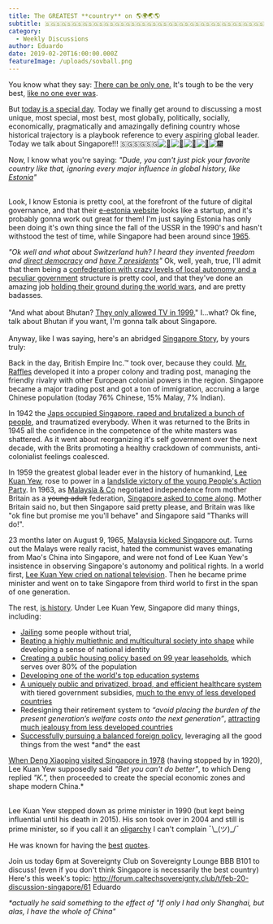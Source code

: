 ```yaml
---
title: The GREATEST **country** on 🌎🌍🌏🌎
subtitle: 🇸🇬🇸🇬🇸🇬🇸🇬🇸🇬🇸🇬🇸🇬🇸🇬🇸🇬🇸🇬🇸🇬🇸🇬🇸🇬🇸🇬🇸🇬🇸🇬🇸🇬🇸🇬🇸🇬🇸🇬🇸🇬
category:
  - Weekly Discussions
author: Eduardo
date: 2019-02-20T16:00:00.000Z
featureImage: /uploads/sovball.png
---
```

You know what they say: [There can be only one.](https://www.youtube.com/watch?v=sqcLjcSloXs) It's tough to be the very best, [like no one ever was](https://www.youtube.com/watch?v=JuYeHPFR3f0).



But [today is a special day](https://www.youtube.com/watch?v=lYYYkQJ7JXE). Today we finally get around to discussing a most unique, most special, most best, most globally, politically, socially, economically, pragmatically and amazingally defining country whose historical trajectory is a playbook reference to every aspiring global leader. Today we talk about Singapore!!! 🇸🇬🇸🇬🇸🇬[![🎉](https://mail.google.com/mail/e/1f389)](https://emojipedia.org/party-popper/)[![🎉](https://mail.google.com/mail/e/1f389)![🎈](https://mail.google.com/mail/e/1f388)![🎇](https://mail.google.com/mail/e/1f387)![🎆](https://mail.google.com/mail/e/1f386)](https://emojipedia.org/party-popper/)[](https://emojipedia.org/party-popper/)



Now, I know what you're saying: *"Dude, you can't just pick your favorite country like that, ignoring every major influence in global history, like [Estonia](https://www.britannica.com/place/Estonia)"*

\
Look, I know Estonia is pretty cool, at the forefront of the future of digital governance, and that their [e-estonia website](https://e-estonia.com/) looks like a startup, and it's probably gonna work out great for them! I'm just saying Estonia has only been doing it's own thing since the fall of the USSR in the 1990's and hasn't withstood the test of time, while Singapore had been around since [1965](https://www.economist.com/the-economist-explains/2015/03/22/how-singapore-gained-its-independence).



*"Ok well and what about Switzerland huh? I heard they invented freedom and [direct democracy](https://www.weforum.org/agenda/2017/07/switzerland-direct-democracy-explained/) and [have 7 presidents](https://www.britannica.com/place/Estonia)"* Ok, well, yeah, true, I'll admit that them being a [confederation with crazy levels of local autonomy and a peculiar government](https://www.thelocal.ch/20170403/ten-things-you-need-to-know-about-the-swiss-political-system) structure is pretty cool, and that they've done an amazing job [holding their ground during the world wars](https://en.wikipedia.org/wiki/Switzerland_during_the_World_Wars), and are pretty badasses.\
\
"And what about Bhutan? [They only allowed TV in 1999.](https://www.bbc.com/news/world-asia-36041907')" I...what? Ok fine, talk about Bhutan if you want, I'm gonna talk about Singapore.\
\
Anyway, like I was saying, here's an abridged [Singapore Story](https://www.amazon.com/Singapore-Story-Memoirs-Lee-Kuan/dp/0130208035), by yours truly:



Back in the day, British Empire Inc.™ took over, because they could. [Mr. Raffles](https://en.wikipedia.org/wiki/Stamford_Raffles) developed it into a proper colony and trading post, managing the friendly rivalry with other European colonial powers in the region. Singapore became a major trading post and got a ton of immigration, accruing a large Chinese population (today 76% Chinese, 15% Malay, 7% Indian).



In 1942 the [Japs occupied Singapore, raped and brutalized a bunch of people](https://www.quora.com/What-was-it-like-to-live-through-the-Japanese-occupation-in-Singapore), and traumatized everybody. When it was returned to the Brits in 1945 all the confidence in the competence of the white masters was shattered. As it went about reorganizing it's self government over the next decade, with the Brits promoting a healthy crackdown of communists, anti-colonialist feelings coalesced.



In 1959 the greatest global leader ever in the history of humankind, [Lee Kuan Yew,](https://en.wikipedia.org/wiki/Lee_Kuan_Yew) rose to power in a [landslide victory of the young People's Action Party](http://eresources.nlb.gov.sg/newspapers/Digitised/Article/straitstimes19590531-1.2.2). In 1963, as [Malaysia & Co](https://en.wikipedia.org/wiki/Federation_of_Malaya) negotiated independence from mother Britain as a ~~young adult~~ federation, [Singapore asked to come along](https://en.wikipedia.org/wiki/Singapore_in_Malaysia). Mother Britain said no, but then Singapore said pretty please, and Britain was like "ok fine but promise me you'll behave" and Singapore said "Thanks will do!".



23 months later on August 9, 1965, [Malaysia kicked Singapore out](http://eresources.nlb.gov.sg/history/events/dc1efe7a-8159-40b2-9244-cdb078755013). Turns out the Malays were really racist, hated the communist waves emanating from Mao's China into Singapore, and were not fond of Lee Kuan Yew's insistence in observing Singapore's autonomy and political rights. In a world first, [Lee Kuan Yew cried on national television](https://www.youtube.com/watch?v=mvijGLt5ulc). Then he became prime minister and went on to take Singapore from third world to first in the span of one generation.



The rest, [is history](https://www.nytimes.com/2017/07/14/world/asia/sonny-liew-singapore-charlie-chan-hock-chye.html). Under Lee Kuan Yew, Singapore did many things, including:

* [Jailing](https://qz.com/1176359/singapore-will-keep-jailing-people-without-a-trial-but-itll-be-more-transparent/) some people without trial,
* [Beating a highly multiethnic and multicultural society into shape](https://www.todayonline.com/singapore/full-pm-lees-speech-race-multiracialism-and-singapores-place-world) while developing a sense of national identity
* [Creating a public housing policy based on 99 year leaseholds](https://www.economist.com/asia/2017/07/06/why-80-of-singaporeans-live-in-government-built-flats), which serves over 80% of the population
* [Developing one of the world's top education systems](https://www.quora.com/Why-is-the-Singapore-education-system-so-good)
* [A uniquely public and privatized, broad, and efficient healthcare system](https://www.nytimes.com/2017/10/02/upshot/what-makes-singapores-health-care-so-cheap.html) with tiered government subsidies, [much to the envy of less developed countries](https://www.vox.com/policy-and-politics/2017/4/25/15356118/singapore-health-care-system-explained)
* Redesigning their retirement system to *“avoid placing the burden of the present generation’s welfare costs onto the next generation”*, [attracting much jealousy from less developed countries](https://www.washingtonpost.com/opinions/to-fix-medicare-and-social-security-look-to-singapore/2012/08/16/e39e0ff8-e70f-11e1-8f62-58260e3940a0_story.html?noredirect=on)
* [Successfully pursuing a balanced foreign policy](https://www.cfr.org/backgrounder/singapore-small-asian-heavyweight), leveraging all the good things from the west \*and\* the east

[When Deng Xiaoping visited Singapore in 1978](https://mothership.sg/2018/11/deng-xiaoping-singapore-china-george-yeo/) (having stopped by in 1920), Lee Kuan Yew supposedly said *"Bet you can't do better"*, to which Deng replied *"K.",* then proceeded to create the special economic zones and shape modern China.*

\
Lee Kuan Yew stepped down as prime minister in 1990 (but kept being influential until his death in 2015). His son took over in 2004 and still is prime minister, so if you call it an [oligarchy](https://en.wikipedia.org/wiki/Politics_of_Singapore) I can't complain ¯\\_(ツ)\_/¯



He was known for having the [best](https://en.wikiquote.org/wiki/Lee_Kuan_Yew) [quotes](https://www.goodreads.com/author/quotes/187723.Lee_Kuan_Yew).



Join us today 6pm at Sovereignty Club on Sovereignty Lounge BBB B101 to discuss! (even if you don't think Singapore is necessarily the best country) Here's this week's topic: [http://forum.​caltechsovereignty.club/t/feb-​20-discussion-singapore/61](http://forum.caltechsovereignty.club/t/feb-20-discussion-singapore/61) Eduardo



*\*actually he said something to the effect of "If only I had only Shanghai, but alas, I have the whole of China"*